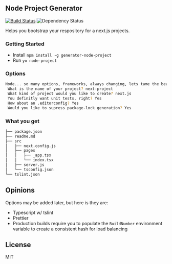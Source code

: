 ## Node Project Generator
[![Build Status](https://travis-ci.org/Jarlotee/generator-node-project.svg?branch=master)](https://travis-ci.org/Jarlotee/generator-node-project)
![Dependency Status](https://david-dm.org/Jarlotee/generator-node-project.svg)

Helps you bootstrap your respository for a next.js projects.

### Getting Started

* Install `npm install -g generator-node-project`
* Run `yo node-project`

### Options
```bash
Node... so many options, frameworks, always changing, lets tame the beast...
 What is the name of your project? next-project
 What kind of project would you like to create? next.js
 You definitly want unit tests, right? Yes
 How about an .editorconfig? Yes
 Would you like to supress package-lock generation? Yes
```

### What you get

```bash
├── package.json
├── readme.md
├── src
│   ├── next.config.js
│   ├── pages
│   │   ├── _app.tsx
│   │   └── index.tsx
│   ├── server.js
│   └── tsconfig.json
└── tslint.json
```

## Opinions

Options may be added later, but here is they are:

* Typescript w/ tslint
* Prettier
* Production builds require you to populate the `BuildNumber` environment variable to create a consistent hash for load balancing

## License
MIT
